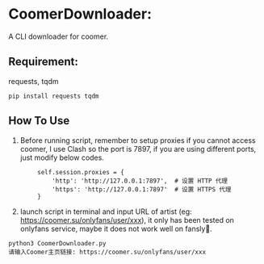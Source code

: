 # CoomerDownloader:

A CLI downloader for coomer.

## Requirement:

requests, tqdm
```
pip install requests tqdm
```

## How To Use
1. Before running script, remember to setup proxies if you cannot access coomer, I use Clash so the port is 7897, if you are using different ports, just modify below codes.
```
        self.session.proxies = {
            'http': 'http://127.0.0.1:7897',  # 设置 HTTP 代理
            'https': 'http://127.0.0.1:7897'  # 设置 HTTPS 代理
        }
```

2. launch script in terminal and input URL of artist (eg: https://coomer.su/onlyfans/user/xxx), it only has been tested on onlyfans service, maybe it does not work well on fansly🤣.
```
python3 CoomerDownloader.py 
请输入Coomer主页链接: https://coomer.su/onlyfans/user/xxx
```